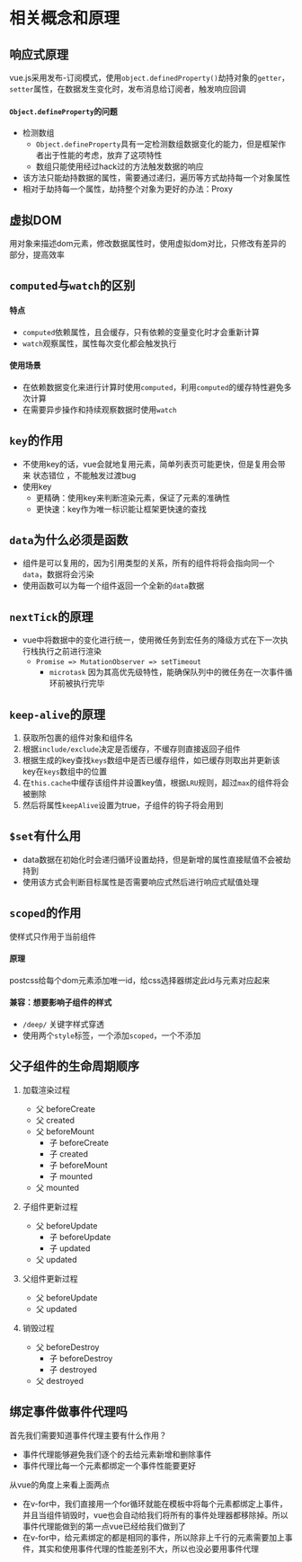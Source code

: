 # 相关概念和原理

## 响应式原理
vue.js采用发布-订阅模式，使用`object.definedProperty()`劫持对象的`getter`，`setter`属性，在数据发生变化时，发布消息给订阅者，触发响应回调
#### `Object.defineProperty`的问题
- 检测数组
  - `Object.defineProperty`具有一定检测数组数据变化的能力，但是框架作者出于性能的考虑，放弃了这项特性
  - 数组只能使用经过hack过的方法触发数据的响应
- 该方法只能劫持数据的属性，需要通过递归，遍历等方式劫持每一个对象属性
- 相对于劫持每一个属性，劫持整个对象为更好的办法：Proxy

## 虚拟DOM
用对象来描述dom元素，修改数据属性时，使用虚拟dom对比，只修改有差异的部分，提高效率

## `computed`与`watch`的区别
#### 特点
- `computed`依赖属性，且会缓存，只有依赖的变量变化时才会重新计算
- `watch`观察属性，属性每次变化都会触发执行
#### 使用场景
- 在依赖数据变化来进行计算时使用`computed`，利用`computed`的缓存特性避免多次计算
- 在需要异步操作和持续观察数据时使用`watch`

## `key`的作用
- 不使用key的话，vue会就地复用元素，简单列表页可能更快，但是复用会带来 状态错位 ，不能触发过渡bug
- 使用key
  - 更精确：使用key来判断渲染元素，保证了元素的准确性
  - 更快速：key作为唯一标识能让框架更快速的查找

## `data`为什么必须是函数
- 组件是可以复用的，因为引用类型的关系，所有的组件将将会指向同一个`data`，数据将会污染
- 使用函数可以为每一个组件返回一个全新的`data`数据

## `nextTick`的原理
- vue中将数据中的变化进行统一，使用微任务到宏任务的降级方式在下一次执行栈执行之前进行渲染
  - `Promise => MutationObserver => setTimeout`
	- `microtask` 因为其高优先级特性，能确保队列中的微任务在一次事件循环前被执行完毕


## `keep-alive`的原理
1. 获取所包裹的组件对象和组件名
2. 根据`include/exclude`决定是否缓存，不缓存则直接返回子组件
3. 根据生成的key查找`keys`数组中是否已缓存组件，如已缓存则取出并更新该key在`keys`数组中的位置
4. 在`this.cache`中缓存该组件并设置key值，根据`LRU`规则，超过`max`的组件将会被删除
5. 然后将属性`keepAlive`设置为true，子组件的钩子将会用到

## `$set`有什么用
- data数据在初始化时会递归循环设置劫持，但是新增的属性直接赋值不会被劫持到
- 使用该方式会判断目标属性是否需要响应式然后进行响应式赋值处理

## `scoped`的作用
使样式只作用于当前组件
#### 原理
postcss给每个dom元素添加唯一id，给css选择器绑定此id与元素对应起来
#### 兼容：想要影响子组件的样式
- `/deep/` 关键字样式穿透
- 使用两个`style`标签，一个添加`scoped`，一个不添加

## 父子组件的生命周期顺序
1. 加载渲染过程
    - 父 beforeCreate
    - 父 created
    - 父 beforeMount
        - 子 beforeCreate
        - 子 created
        - 子 beforeMount
        - 子 mounted
    - 父 mounted

2. 子组件更新过程
    - 父 beforeUpdate
      - 子 beforeUpdate
      - 子 updated
    - 父 updated

3. 父组件更新过程
    - 父 beforeUpdate
    - 父 updated

4. 销毁过程
    - 父 beforeDestroy
        - 子 beforeDestroy
        - 子 destroyed
    - 父 destroyed

## 绑定事件做事件代理吗
首先我们需要知道事件代理主要有什么作用？

- 事件代理能够避免我们逐个的去给元素新增和删除事件
- 事件代理比每一个元素都绑定一个事件性能要更好

从vue的角度上来看上面两点

- 在v-for中，我们直接用一个for循环就能在模板中将每个元素都绑定上事件，并且当组件销毁时，vue也会自动给我们将所有的事件处理器都移除掉。所以事件代理能做到的第一点vue已经给我们做到了
- 在v-for中，给元素绑定的都是相同的事件，所以除非上千行的元素需要加上事件，其实和使用事件代理的性能差别不大，所以也没必要用事件代理
